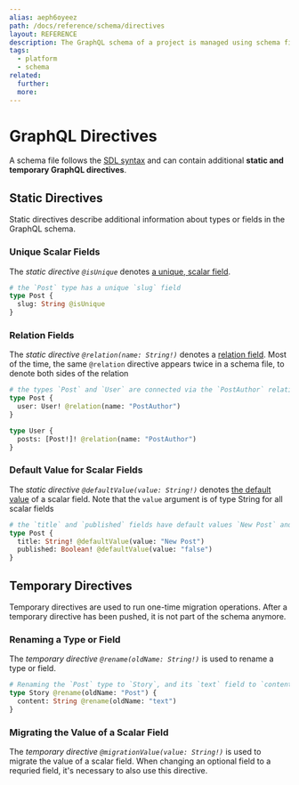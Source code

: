 ```yaml
---
alias: aeph6oyeez
path: /docs/reference/schema/directives
layout: REFERENCE
description: The GraphQL schema of a project is managed using schema files in SDL syntax.
tags:
  - platform
  - schema
related:
  further:
  more:
---
```


# GraphQL Directives

A schema file follows the [SDL syntax](!alias-kr84dktnp0) and can contain additional **static and temporary GraphQL directives**.

## Static Directives

Static directives describe additional information about types or fields in the GraphQL schema.

### Unique Scalar Fields

The *static directive `@isUnique`* denotes [a unique, scalar field](!alias-teizeit5se#unique).

```graphql
# the `Post` type has a unique `slug` field
type Post {
  slug: String @isUnique
}
```

### Relation Fields

The *static directive `@relation(name: String!)`* denotes a [relation field](!alias-goh5uthoc1). Most of the time, the same `@relation` directive appears twice in a schema file, to denote both sides of the relation

```graphql
# the types `Post` and `User` are connected via the `PostAuthor` relation
type Post {
  user: User! @relation(name: "PostAuthor")
}

type User {
  posts: [Post!]! @relation(name: "PostAuthor")
}
```
### Default Value for Scalar Fields

The *static directive `@defaultValue(value: String!)`* denotes [the default value](!alias-teizeit5se#default-value) of a scalar field. Note that the `value` argument is of type String for all scalar fields

```graphql
# the `title` and `published` fields have default values `New Post` and `false`
type Post {
  title: String! @defaultValue(value: "New Post")
  published: Boolean! @defaultValue(value: "false")
}
```

## Temporary Directives

Temporary directives are used to run one-time migration operations. After a temporary directive has been pushed, it is not part of the schema anymore.

### Renaming a Type or Field

The *temporary directive `@rename(oldName: String!)`* is used to rename a type or field.

```graphql
# Renaming the `Post` type to `Story`, and its `text` field to `content`
type Story @rename(oldName: "Post") {
  content: String @rename(oldName: "text")
}
```

### Migrating the Value of a Scalar Field

The *temporary directive `@migrationValue(value: String!)`* is used to migrate the value of a scalar field. When changing an optional field to a requried field, it's necessary to also use this directive.
